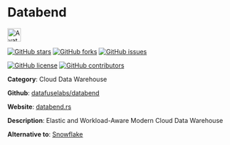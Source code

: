 
# Databend 

<a href="https://databend.rs"><img src="https://icons.duckduckgo.com/ip3/databend.rs.ico" alt="Avatar" width="30" height="30" /></a>

[![GitHub stars](https://img.shields.io/github/stars/datafuselabs/databend.svg?style=social&label=Star&maxAge=2592000)](https://GitHub.com/datafuselabs/databend/stargazers/) [![GitHub forks](https://img.shields.io/github/forks/datafuselabs/databend.svg?style=social&label=Fork&maxAge=2592000)](https://GitHub.com/datafuselabs/databend/network/) [![GitHub issues](https://img.shields.io/github/issues/datafuselabs/databend.svg)](https://GitHub.com/Ndatafuselabs/databend/issues/)

[![GitHub license](https://img.shields.io/github/license/datafuselabs/databend.svg)](https://github.com/datafuselabs/databend/blob/master/LICENSE) [![GitHub contributors](https://img.shields.io/github/contributors/datafuselabs/databend.svg)](https://GitHub.com/datafuselabs/databend/graphs/contributors/) 

**Category**: Cloud Data Warehouse

**Github**: [datafuselabs/databend](https://github.com/datafuselabs/databend)

**Website**: [databend.rs](https://databend.rs)

**Description**:
Elastic and Workload-Aware Modern Cloud Data Warehouse

**Alternative to**: [Snowflake](https://www.snowflake.com)
